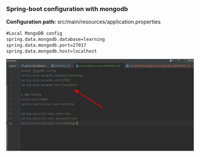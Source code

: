 ### Spring-boot configuration with mongodb

__Configuration path:__ src/main/resources/application.properties

```
#Local MongoDB config
spring.data.mongodb.database=learning
spring.data.mongodb.port=27017
spring.data.mongodb.host=localhost
```

![img.png](img.png)